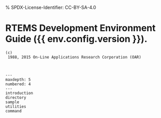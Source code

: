 % SPDX-License-Identifier: CC-BY-SA-4.0

# RTEMS Development Environment Guide ({{ env.config.version }}).

```{topic} Copyrights and License
(c)
 1988, 2015 On-Line Applications Research Corporation (OAR)
```

```{include} ../common/license.md
```

```{include} ../common/header.md
```

```{toctree}
---
maxdepth: 5
numbered: 4
---
introduction
directory
sample
utilities
command
```
